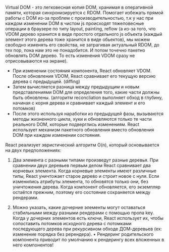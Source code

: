 Virtual DOM - это легковесная копия DOM, хранимая в оперативной памяти, которая синхронизируется с RDOM. Помогает избежать прямой работы с DOM из-за проблем с производительностью, т.к у нас при каждом изменении DOM в чистом js происходят тяжеловесные операции в браузере по типу layout, painting, reflow (а из-за того, что VDOM дерево хранится в виде простого отдельного js объекта (каждый элемент этого дерева тоже хранится в виде обьектов), мы можем свободно изменять его свойства, не затрагивая актуальный RDOM, до тех пор, пока нам это не понадобится. И потом точечно пакетно обновлять DOM дерево. То есть изменения VDOM сразу не отрисовываются на экране).

- При изменении состояния компонента, React обновляет VDOM. После обновления VDOM, React сравнивает его текущую версию дерева с предыдущей. (diffing) 
-  Затем вычисляется разница между предыдущим и новым представлениями DOM для определения того, какие части должны быть обновлены. (алгоритм reconcliation выполняет обход в глубину, начиная с корня дерева и сравнивает каждый элемент и его потомков) 
- После этого используя наработки из предыдущей фазы, вызываются методы жизненного цикла, хуки и обновляются только те части реального DOM, которые подверглись изменениям. React использует механизм пакетного обновления вместо обновления DOM при каждом изменении состояния.

React реализует эвристический алгоритм O(n), который основывается на двух предположениях: 
1. Два элемента с разными типами произведут разные деревья. При сравнении двух деревьев первым делом React сравнивает два корневых элемента. Когда корневые элементы имеют различные типы, React уничтожает старое дерево и строит новое с нуля. Если изменились атрибуты элемента, то обновятся только они, без уничтожения дерева. Когда компонент обновляется, его экземпляр остаётся прежним, поэтому его состояние сохраняется между рендерами.

2. Можно указать, какие дочерние элементы могут оставаться стабильными между разными рендерами с помощью пропа key. Когда у дочерних элементов есть ключи, React использует их, чтобы сопоставить потомков исходного дерева с потомками последующего дерева при рекурсивном обходе ДОМ-деревьев (ex: изменение порядка без ререндера). • Рендеринг родительского компонента приводит по умолчанию к рендерингу всех вложенных в него компонентов!